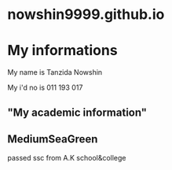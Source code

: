# nowshin9999.github.io
<html>
 <head>
   <title>MY informations</title>
  </head>
  <body>
    <h1>My informations</h1>
    <p>My name is Tanzida Nowshin</p>
   <p> My i'd no is 011 193 017</p>
    </body>
 
  <title>My Academic information</title>
 
 <body>
       <h2>"My academic information"</h2>
  <h2 style="background-color:Mediumseareen;">MediumSeaGreen</h2>
       <p>passed ssc from A.K school&college</p>
 </body>
       
    
</html>
